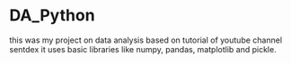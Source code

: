 # DA_Python
this was my project on data analysis based on tutorial of youtube channel sentdex
it uses basic libraries like numpy, pandas, matplotlib and pickle.
